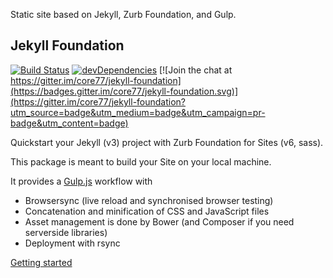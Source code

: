 Static site based on Jekyll, Zurb Foundation, and Gulp.

## Jekyll Foundation

[![Build Status](https://travis-ci.org/Foundation-for-Jekyll-sites/jekyll-foundation.svg)](https://travis-ci.org/Foundation-for-Jekyll-sites/jekyll-foundation)
[![devDependencies](https://david-dm.org/Foundation-for-Jekyll-sites/jekyll-foundation/dev-status.svg)](https://david-dm.org/Foundation-for-Jekyll-sites/jekyll-foundation#info=devDependencies)
[![Join the chat at https://gitter.im/core77/jekyll-foundation](https://badges.gitter.im/core77/jekyll-foundation.svg)](https://gitter.im/core77/jekyll-foundation?utm_source=badge&utm_medium=badge&utm_campaign=pr-badge&utm_content=badge)

Quickstart your Jekyll (v3) project with Zurb Foundation for Sites (v6, sass).

This package is meant to build your Site on your local machine.

It provides a [Gulp.js](http://gulpjs.com/) workflow with

- Browsersync (live reload and synchronised browser testing)
- Concatenation and minification of CSS and JavaScript files
- Asset management is done by Bower (and Composer if you need serverside libraries)  
- Deployment with rsync

[Getting started](https://github.com/Foundation-for-Jekyll-sites/jekyll-foundation/wiki/Getting-started)
